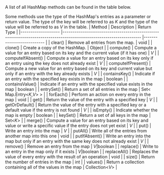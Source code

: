 A list of all HashMap methods can be found in the table below.

Some methods use the type of the HashMap's entries as a parameter or return value. The type of the key will be referred to as _K_ and the type of the value will be referred to as _V_ in the table.
| Method             	| Description                                                                                                          	| Return Type               	|
|--------------------	|----------------------------------------------------------------------------------------------------------------------	|---------------------------	|
| clear()            	| Remove all entries from the map.                                                                                     	| void                      	|
| clone()            	| Create a copy of the HashMap.                                                                                        	| Object                    	|
| compute()          	| Compute a value for an entry based on its key and the current value (if it has one)                                  	| _V_                       	|
| computeIfAbsent()  	| Compute a value for an entry based on its key only if an entry using the key does not already exist                  	| _V_                       	|
| computeIfPresent() 	| Compute a new value for an entry based on its key and current value but only if an entry with the key already exists 	| _V_                       	|
| containsKey()      	| Indicate if an entry with the specified key exists in the map                                                        	| boolean                   	|
| containsValue()    	| Indicate if an entry with the specified value exists in the map                                                      	| boolean                   	|
| entrySet()         	| Return a set of all entries in the map                                                                               	| Set< Map.Entry<_K_,_V_> > 	|
| forEach()          	| Perform an action on every entry in the map                                                                          	| void                      	|
| get()              	| Return the value of the entry with a specified key                                                                   	| _V_                       	|
| getOrDefault()     	| Return the value of the entry with a specified key or a default value if the entry is not found                      	| _V_                       	|
| isEmpty()          	| Indicate whether the map is empty                                                                                    	| boolean                   	|
| keySet()           	| Return a set of all keys in the map                                                                                  	| Set<_K_>                  	|
| merge()            	| Compute a value for an entry based on its key and value or write a specific value if the entry does not yet exist    	| _V_                       	|
| put()              	| Write an entry into the map                                                                                          	| _V_                       	|
| putAll()           	| Write all of the entries from another map into this one                                                              	| void                      	|
| putIfAbsent()      	| Write an entry into the map but only if an entry with the same key does not already exist                            	| _V_                       	|
| remove()           	| Remove an entry from the map                                                                                         	| _V_\|boolean              	|
| replace()          	| Write to an entry in the map only if it exists                                                                       	| _V_\|boolean              	|
| replaceAll()       	| Replaces the value of every entry with the result of an operation                                                    	| void                      	|
| size()             	| Return the number of entries in the map                                                                              	| int                       	|
| values()           	| Return a collection containing all of the values in the map                                                          	| Collection<_V_>           	|
